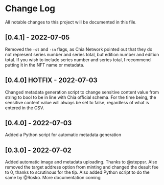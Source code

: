 
# Change Log
All notable changes to this project will be documented in this file.
 
## [0.4.1] - 2022-07-05
Removed the `-st` and `-sn` flags, as Chia Network pointed out that they do not represent series number and series total, but edition number and edition total. If you wish to include series number and series total, I recommend putting it in the NFT name or metadata.

## [0.4.0] HOTFIX - 2022-07-03
Changed metadata generation script to change sensitive content value from string to bool to be in line with Chia official schema. For the time being, the sensitive content value will always be set to false, regardless of what is entered in the CSV.

## [0.4.0] - 2022-07-03
Added a Python script for automatic metadata generation

## [0.3.0] - 2022-07-02
Added automatic image and metadata uploading. Thanks to @steppsr. Also removed the target address option from minting and changed the deault fee to 0, thanks to scrutinous for the tip. Also added Python script to do the same by @Rosko. More documentation coming